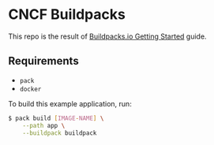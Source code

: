 # CNCF Buildpacks

This repo is the result of [Buildpacks.io Getting Started](https://buildpacks.io/docs/buildpack-author-guide/create-buildpack/setup-local-environment/) guide.

## Requirements

* `pack`
* `docker`

To build this example application, run:

```bash
$ pack build [IMAGE-NAME] \
    --path app \
    --buildpack buildpack
```

